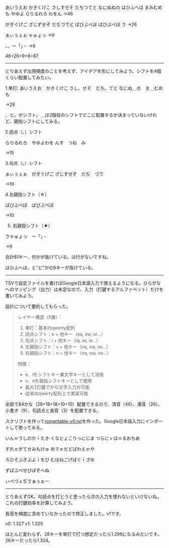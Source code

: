 あいうえお
かきくけこ
さしすせそ
たちつてと
なにぬねの
はひふへほ
まみむめも
やゆよ
らりるれろ
わをん
→46

がぎぐげご
ざじずぜぞ
だぢづでど
ばびぶべぼ
ぱぴぷぺぽ
ゔ
→26

ぁぃぅぇぉ
ゃゅょっ
→9

、。ー「」・
→6

46+26+9+6=87

---

とりあえず出現頻度のことを考えず、アイデアを形にしてみよう。シフトを4個くらい配置してみたい。

1.単打:
あいうえお　かきくけこ
さし、せそ　たち。てと
なにぬ＿の　ま＿むめも

→28

、と。がシフト。＿は2個目のシフトでどこに配置するか決まっていないけれど、親指シフトにしてみる。

2.読点（、）シフト

らりるれろ　やゆよわを
んす　つね　み

→15

3.句点（。）シフト

ぁぃぅぇぉ　がぎぐげご
ざじずぜぞ　だぢ　づで

→19

4.左親指シフト（☆）

ばびぶべぼ　ぱぴぷぺぽ

→10

5. 右親指シフト（★）

ゔゃゅょっ　ー「」・

→9

合計81キー、何かが抜けている。は行がないですね。

はひふへほ、と"ど"がの6キーが抜けている。

---

TSVで設定ファイルを書けばGoogle日本語入力で使えるようになる。ひらがなへのマッピング（出力）は未定なので、入力（打鍵するアルファベット）だけを書いてみよう。

設計について要約してもらった。

> レイヤー構造（5層）：
> 1. 単打：基本のqwerty配列
> 2. 読点シフト：e + 他キー（eq, ew, er...）
> 3. 句点シフト：i + 他キー（iq, iw, ie...）
> 4. 左親指シフト：v + 他キー（vq, vw, ve...）
> 5. 右親指シフト：n + 他キー（nq, nw, ne...）
>
> 特徴：
> - e、iをシフトキー兼文字キーとして活用
> - v、nを親指シフトキーとして使用
> - 最大2打鍵でかな文字入力が可能
> - 従来のqwerty配列上で実装可能

全部で84かな（28+18+18+10+10）配置できるので、清音（46）、濁音（26）、小書き（9）、句読点と長音（3）を配置できる。

スクリプトを作って[romantable-v0.txt](../layouts/romantable-v0.txt)を作った。Google日本語入力にインポートして使ってみる。

いんｅうしのかｉたき
くなとょこりっにじま
つらにｖはｎるおちあ

すれｅがてせみもけゅ
めでｅだどばわえゃや

ろひそふぎぶよｉをび
むほねごげぼぐｉざゆ

ずぱぷべぜぴぽぞへぬ

ぃぺづぇぢゔぁぅぉー

---

とりあえずOK。句読点を打とうと思ったら次の入力を使わないといけないね。これの打鍵効率を計算してみよう。

長音を頻度に含めていなかったので修正しました。v1です。

v0: 1.327
v1: 1.325

ほとんど変わらず。28キーを単打で打つ想定だったら1.296になるみたいです。26キーだったら1.324。

